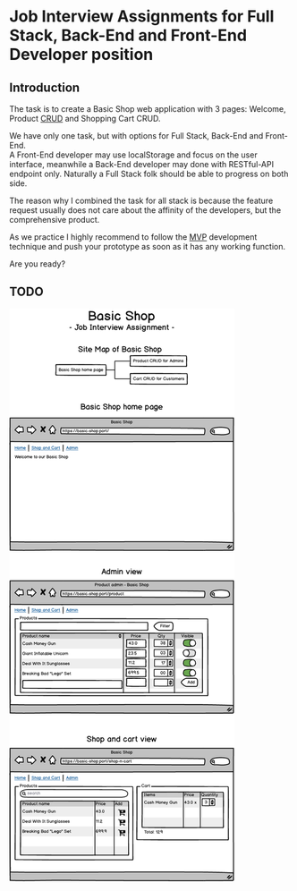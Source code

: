 # Job Interview Assignments for Full Stack, Back-End and Front-End Developer position


## Introduction
The task is to create a Basic Shop web application with 3 pages: Welcome, Product [CRUD][CRUD] and Shopping Cart CRUD.

We have only one task, but with options for Full Stack, Back-End and Front-End.  
A Front-End developer may use localStorage and focus on the user interface, meanwhile a Back-End developer may done with RESTful-API endpoint only. Naturally a Full Stack folk should be able to progress on both side. 

The reason why I combined the task for all stack is because the feature request usually does not care about the affinity of the developers, but the comprehensive product.

As we practice I highly recommend to follow the [MVP][MVP] development technique and push your prototype as soon as it has any working function.

Are you ready?

## TODO

![Basic Shop Mockup](./basic-shop-mockup.png "Basic Shop Mockup") <!-- .element height="250px" -->



[CRUD]:<https://en.wikipedia.org/wiki/Create,_read,_update_and_delete>
[MVP]:<https://en.wikipedia.org/wiki/Minimum_viable_product>